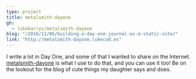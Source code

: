 ```yaml
---
type: project
title: metalsmith-dayone
gh:
  - lukekarrys/metalsmith-dayone
blog: "/2016/12/06/building-a-day-one-journal-as-a-static-site/"
link: "http://metalsmith-dayone.lukecod.es"
---
```


I write a lot in Day One, and some of that I wanted to share on the Internet. [metalsmith-dayone](https://github.com/lukekarrys/metalsmith-dayone-example) is what I use to do that, and you can use it too! Be on the lookout for the blog of cute things my daughter says and does.
